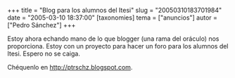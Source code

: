 +++
title = "Blog para los alumnos del Itesi"
slug = "20050310183701984"
date = "2005-03-10 18:37:00"
[taxonomies]
tema = ["anuncios"]
autor = ["Pedro Sánchez"]
+++

Estoy ahora echando mano de lo que blogger (una rama del oráculo) nos
proporciona. Estoy con un proyecto para hacer un foro para los alumnos
del Itesi. Espero no se caiga.

Chéquenlo en http://ptrschz.blogspot.com.

